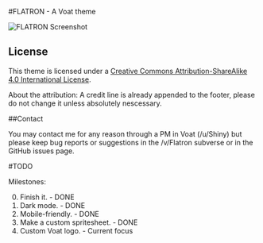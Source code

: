 #FLATRON - A Voat theme

![FLATRON Screenshot](https://raw.githubusercontent.com/Gyyyn/Flatron-Voat/master/screenshot.png)

## License

This theme is licensed under a [Creative Commons Attribution-ShareAlike 4.0 International License](http://creativecommons.org/licenses/by-sa/4.0/).

About the attribution: A credit line is already appended to the footer, please do not change it unless absolutely nescessary.

##Contact

You may contact me for any reason through a PM in Voat (/u/Shiny) but please keep bug reports or suggestions in the /v/Flatron subverse or in the GitHub issues page.

#TODO

Milestones:

0. Finish it. - DONE
1. Dark mode. - DONE
2. Mobile-friendly. - DONE
3. Make a custom spritesheet. - DONE
4. Custom Voat logo. - Current focus
